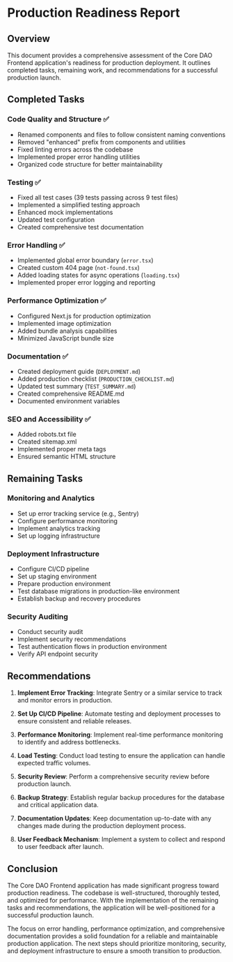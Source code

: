 # Production Readiness Report

## Overview

This document provides a comprehensive assessment of the Core DAO Frontend application's readiness for production deployment. It outlines completed tasks, remaining work, and recommendations for a successful production launch.

## Completed Tasks

### Code Quality and Structure ✅

- Renamed components and files to follow consistent naming conventions
- Removed "enhanced" prefix from components and utilities
- Fixed linting errors across the codebase
- Implemented proper error handling utilities
- Organized code structure for better maintainability

### Testing ✅

- Fixed all test cases (39 tests passing across 9 test files)
- Implemented a simplified testing approach
- Enhanced mock implementations
- Updated test configuration
- Created comprehensive test documentation

### Error Handling ✅

- Implemented global error boundary (`error.tsx`)
- Created custom 404 page (`not-found.tsx`)
- Added loading states for async operations (`loading.tsx`)
- Implemented proper error logging and reporting

### Performance Optimization ✅

- Configured Next.js for production optimization
- Implemented image optimization
- Added bundle analysis capabilities
- Minimized JavaScript bundle size

### Documentation ✅

- Created deployment guide (`DEPLOYMENT.md`)
- Added production checklist (`PRODUCTION_CHECKLIST.md`)
- Updated test summary (`TEST_SUMMARY.md`)
- Created comprehensive README.md
- Documented environment variables

### SEO and Accessibility ✅

- Added robots.txt file
- Created sitemap.xml
- Implemented proper meta tags
- Ensured semantic HTML structure

## Remaining Tasks

### Monitoring and Analytics

- Set up error tracking service (e.g., Sentry)
- Configure performance monitoring
- Implement analytics tracking
- Set up logging infrastructure

### Deployment Infrastructure

- Configure CI/CD pipeline
- Set up staging environment
- Prepare production environment
- Test database migrations in production-like environment
- Establish backup and recovery procedures

### Security Auditing

- Conduct security audit
- Implement security recommendations
- Test authentication flows in production environment
- Verify API endpoint security

## Recommendations

1. **Implement Error Tracking**: Integrate Sentry or a similar service to track and monitor errors in production.

2. **Set Up CI/CD Pipeline**: Automate testing and deployment processes to ensure consistent and reliable releases.

3. **Performance Monitoring**: Implement real-time performance monitoring to identify and address bottlenecks.

4. **Load Testing**: Conduct load testing to ensure the application can handle expected traffic volumes.

5. **Security Review**: Perform a comprehensive security review before production launch.

6. **Backup Strategy**: Establish regular backup procedures for the database and critical application data.

7. **Documentation Updates**: Keep documentation up-to-date with any changes made during the production deployment process.

8. **User Feedback Mechanism**: Implement a system to collect and respond to user feedback after launch.

## Conclusion

The Core DAO Frontend application has made significant progress toward production readiness. The codebase is well-structured, thoroughly tested, and optimized for performance. With the implementation of the remaining tasks and recommendations, the application will be well-positioned for a successful production launch.

The focus on error handling, performance optimization, and comprehensive documentation provides a solid foundation for a reliable and maintainable production application. The next steps should prioritize monitoring, security, and deployment infrastructure to ensure a smooth transition to production.